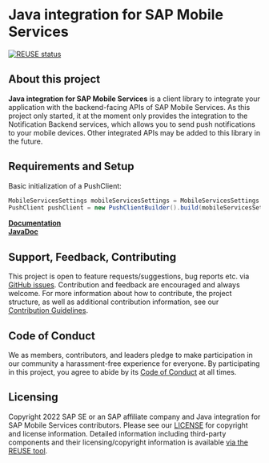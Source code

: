 # Java integration for SAP Mobile Services

[![REUSE status](https://api.reuse.software/badge/github.com/SAP/java-integration-for-sap-mobile-services)](https://api.reuse.software/info/github.com/SAP/java-integration-for-sap-mobile-services)

## About this project

**Java integration for SAP Mobile Services** is a client library to integrate your application with the backend-facing APIs of SAP Mobile Services. As this project only started, it at the moment only provides the integration to the Notification Backend services, which allows you to send push notifications to your mobile devices. Other integrated APIs may be added to this library in the future.

## Requirements and Setup

<!--
The Java integration for SAP Mobile Services can simply be included as a Maven dependency:

```xml
<dependency>
    <groupId>//ENTER GROUP ID//</groupId>
    <artifactId>//ENTER ARTIFACT ID//</artifactId>
    <version>//ENTER LATEST BUILD VERSION//</version>
</dependency>
```
-->

Basic initialization of a PushClient:

```java
MobileServicesSettings mobileServicesSettings = MobileServicesSettings.fromResource("mobileservices.json");
PushClient pushClient = new PushClientBuilder().build(mobileServicesSettings);
```

**[Documentation](https://ideal-waddle-22e7094a.pages.github.io/main)**  
**[JavaDoc](https://ideal-waddle-22e7094a.pages.github.io/main/javadoc)**

## Support, Feedback, Contributing

This project is open to feature requests/suggestions, bug reports etc. via [GitHub issues](https://github.com/SAP/java-integration-for-sap-mobile-services/issues). Contribution and feedback are encouraged and always welcome. For more information about how to contribute, the project structure, as well as additional contribution information, see our [Contribution Guidelines](CONTRIBUTING.md).

## Code of Conduct

We as members, contributors, and leaders pledge to make participation in our community a harassment-free experience for everyone. By participating in this project, you agree to abide by its [Code of Conduct](CODE_OF_CONDUCT.md) at all times.

## Licensing

Copyright 2022 SAP SE or an SAP affiliate company and Java integration for SAP Mobile Services contributors. Please see our [LICENSE](LICENSE) for copyright and license information. Detailed information including third-party components and their licensing/copyright information is available [via the REUSE tool](https://api.reuse.software/info/github.com/SAP/java-integration-for-sap-mobile-services).
